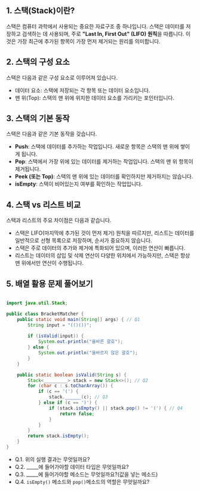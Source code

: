 ## 1. 스택(Stack)이란?
스택은 컴퓨터 과학에서 사용되는 중요한 자료구조 중 하나입니다. 스택은 데이터를 저장하고 검색하는 데 사용되며, 주로 **"Last In, First Out" (LIFO) 원칙**을 따릅니다. 이것은 가장 최근에 추가된 항목이 가장 먼저 제거되는 원리를 의미합니다.

## 2. 스택의 구성 요소
스택은 다음과 같은 구성 요소로 이루어져 있습니다.
- 데이터 요소: 스택에 저장되는 각 항목 또는 데이터 요소입니다.
- 맨 위(Top): 스택의 맨 위에 위치한 데이터 요소를 가리키는 포인터입니다.

## 3. 스택의 기본 동작
스택은 다음과 같은 기본 동작을 갖습니다.
- **Push**: 스택에 데이터를 추가하는 작업입니다. 새로운 항목은 스택의 맨 위에 쌓이게 됩니다.
- **Pop**: 스택에서 가장 위에 있는 데이터를 제거하는 작업입니다. 스택의 맨 위 항목이 제거됩니다.
- **Peek (또는 Top)**: 스택의 맨 위에 있는 데이터를 확인하지만 제거하지는 않습니다.
- **isEmpty**: 스택이 비어있는지 여부를 확인하는 작업입니다.

## 4. 스택 vs 리스트 비교
스택과 리스트의 주요 차이점은 다음과 같습니다.
- 스택은 LIFO(마지막에 추가된 것이 먼저 제거) 원칙을 따르지만, 리스트는 데이터를 일반적으로 선형 목록으로 저장하며, 순서가 중요하지 않습니다.
- 스택은 주로 데이터의 추가와 제거에 특화되어 있으며, 이러한 연산이 빠릅니다.
- 리스트는 데이터의 삽입 및 삭제 연산이 다양한 위치에서 가능하지만, 스택은 항상 맨 위에서만 연산이 수행됩니다.

## 5. 배열 활용 문제 풀어보기
```java

import java.util.Stack;

public class BracketMatcher {
    public static void main(String[] args) { // Q1
        String input = "(()())"; 
        
        if (isValid(input)) {
            System.out.println("올바른 괄호");
        } else {
            System.out.println("올바르지 않은 괄호");
        }
    }

    public static boolean isValid(String s) {
        Stack<_________> stack = new Stack<>(); // Q2
        for (char c : s.toCharArray()) {
            if (c == '(') {
                stack.______(c); // Q3
            } else if (c == ')') {
                if (stack.isEmpty() || stack.pop() != '(') { // Q4
                    return false;
                }
            }
        }
        return stack.isEmpty();
    }
}
```
- Q.1. 위의 실행 결과는 무엇일까요?
- Q.2. _____에 들어가야할 데이터 타입은 무엇일까요?
- Q.3. _____에 들어가야할 메소드는 무엇일까요?(값을 넣는 메소드)
- Q.4. `isEmpty()` 메소드와 `pop()`메소드의 역할은 무엇일까요?
